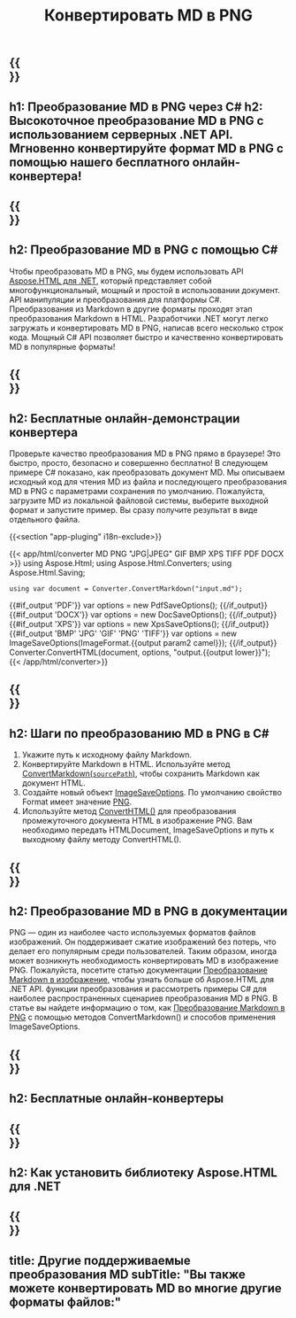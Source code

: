 ﻿---
translation: true
template: /templates/_template-conversion-child.md
title: Конвертировать MD в PNG
description: Пример кода C# для преобразования MD в PNG. Легко используйте API преобразователя в ASP.NET или любом приложении .NET. Попробуйте онлайн Конвертер MD в PNG бесплатно!
url: /net/conversion/md-to-png/
family: html
platformtag: net
feature: conversion
informat: MD
outformat: PNG
otherformats: PDF DOCX XPS BMP GIF JPEG TIFF HTML
---

{{<section banner>}}
---
h1: Преобразование MD в PNG через C#
h2: Высокоточное преобразование MD в PNG с использованием серверных .NET API. Мгновенно конвертируйте формат MD в PNG с помощью нашего бесплатного онлайн-конвертера!
---

{{<section overview>}}
---
h2: Преобразование MD в PNG с помощью C#
---

Чтобы преобразовать MD в PNG, мы будем использовать API [Aspose.HTML для .NET](https://products.aspose.com/html/net/), который представляет собой многофункциональный, мощный и простой в использовании документ. API манипуляции и преобразования для платформы C#. Преобразования из Markdown в другие форматы проходят этап преобразования Markdown в HTML. Разработчики .NET могут легко загружать и конвертировать MD в PNG, написав всего несколько строк кода. Мощный C# API позволяет быстро и качественно конвертировать MD в популярные форматы!

{{<section demos>}}
---
h2: Бесплатные онлайн-демонстрации конвертера
---

Проверьте качество преобразования MD в PNG прямо в браузере! Это быстро, просто, безопасно и совершенно бесплатно! В следующем примере C# показано, как преобразовать документ MD. Мы описываем исходный код для чтения MD из файла и последующего преобразования MD в PNG с параметрами сохранения по умолчанию. Пожалуйста, загрузите MD из локальной файловой системы, выберите выходной формат и запустите пример. Вы сразу получите результат в виде отдельного файла.

{{<section "app-pluging" i18n-exclude>}}

{{< app/html/converter MD PNG "JPG|JPEG" GIF BMP XPS TIFF PDF DOCX >}}
using Aspose.Html;
using Aspose.Html.Converters;
using Aspose.Html.Saving;

    using var document = Converter.ConvertMarkdown("input.md");
{{#if_output 'PDF'}}
    var options = new PdfSaveOptions();
{{/if_output}}
{{#if_output 'DOCX'}}
    var options = new DocSaveOptions();
{{/if_output}}
{{#if_output 'XPS'}}
    var options = new XpsSaveOptions();
{{/if_output}}
{{#if_output 'BMP' 'JPG' 'GIF' 'PNG' 'TIFF'}}
    var options = new ImageSaveOptions(ImageFormat.{{output param2 camel}});
{{/if_output}}
    Converter.ConvertHTML(document, options, "output.{{output lower}}");   
{{< /app/html/converter>}}


{{<section steps>}}
---
h2: Шаги по преобразованию MD в PNG в C#
---
1. Укажите путь к исходному файлу Markdown.
1. Конвертируйте Markdown в HTML. Используйте метод [ConvertMarkdown(`sourcePath`)](https://apireference.aspose.com/html/net/aspose.html.converters.converter/convertmarkdown/methods/4), чтобы сохранить Markdown как документ HTML.
1. Создайте новый объект [ImageSaveOptions](https://apireference.aspose.com/html/net/aspose.html.saving/imagesaveoptions). По умолчанию свойство Format имеет значение [PNG](https://apireference.aspose.com/html/net/aspose.html.rendering.image/imageformat).
1. Используйте метод [ConvertHTML()](https://apireference.aspose.com/html/net/aspose.html.converters/converter/converthtml/) для преобразования промежуточного документа HTML в изображение PNG. Вам необходимо передать HTMLDocument, ImageSaveOptions и путь к выходному файлу методу ConvertHTML().




{{<section documentation>}}
---
h2: Преобразование MD в PNG в документации
---

PNG — один из наиболее часто используемых форматов файлов изображений. Он поддерживает сжатие изображений без потерь, что делает его популярным среди пользователей. Таким образом, иногда может возникнуть необходимость конвертировать MD в изображение PNG. Пожалуйста, посетите статью документации [Преобразование Markdown в изображение](https://docs.aspose.com/html/net/converting-between-formats/markdown-to-image/), чтобы узнать больше об Aspose.HTML для .NET API. функции преобразования и рассмотреть примеры C# для наиболее распространенных сценариев преобразования MD в PNG. В статье вы найдете информацию о том, как <a href="https://docs.aspose.com/html/net/converting-between-formats/markdown-to-image/#convert-markdown-to-png " target="_blank">Преобразование Markdown в PNG</a> с помощью методов ConvertMarkdown() и способов применения ImageSaveOptions.

{{<section online-converters>}}
---
h2: Бесплатные онлайн-конвертеры
---

{{<section get-started>}}
---
h2: Как установить библиотеку Aspose.HTML для .NET
---

{{<section other-conversions>}}
---
title: Другие поддерживаемые преобразования MD
subTitle: "Вы также можете конвертировать MD во многие другие форматы файлов:"
---